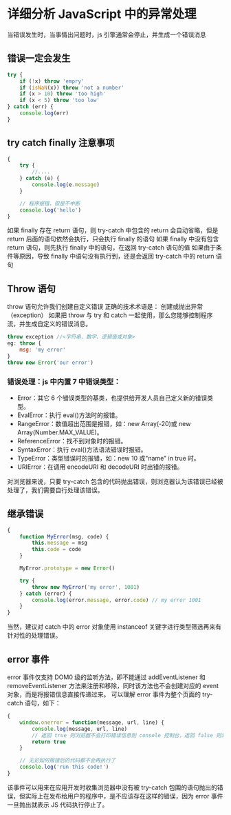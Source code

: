 # 详细分析 JavaScript 中的异常处理

当错误发生时，当事情出问题时，js 引擎通常会停止，并生成一个错误消息

## 错误一定会发生

```js
try {
	if (!x) throw 'empry'
	if (isNaN(x)) throw 'not a number'
	if (x > 10) throw 'too high'
	if (x < 5) throw 'too low'
} catch (err) {
	console.log(err)
}
```

## try catch finally 注意事项

```js
{
	try {
		//....
	} catch (e) {
		console.log(e.message)
	}

	// 程序报错，但是不中断
	console.log('hello')
}
```

如果 finally 存在 return 语句，则 try-catch 中包含的 return 会自动省略，但是 return 后面的语句依然会执行，只会执行 finally 的语句
如果 finally 中没有包含 return 语句，则先执行 finally 中的语句，在返回 try-catch 语句的值
如果由于条件等原因，导致 finally 中语句没有执行到，还是会返回 try-catch 中的 return 语句

## Throw 语句

throw 语句允许我们创建自定义错误
正确的技术术语是： 创建或抛出异常（exception）
如果把 throw 与 try 和 catch 一起使用，那么您能够控制程序流，并生成自定义的错误消息。

```js
throw exception //<字符串、数字、逻辑值或对象>
eg: throw {
	msg: 'my error'
}
throw new Error('our error')
```

### 错误处理：js 中内置 7 中错误类型：

-   Error：其它 6 个错误类型的基类，也提供给开发人员自己定义新的错误类型。
-   EvalError：执行 eval()方法时的报错。
-   RangeError：数值超出范围是报错，如：new Array(-20)或 new Array(Number.MAX_VALUE)。
-   ReferenceError：找不到对象时的报错。
-   SyntaxError：执行 eval()方法语法错误时报错。
-   TypeError：类型错误时的报错，如：new 10 或"name" in true 时。
-   URIError：在调用 encodeURI 和 decodeURI 时出错的报错。

对浏览器来说，只要 try-catch 包含的代码抛出错误，则浏览器认为该错误已经被处理了，我们需要自行处理该错误。

## 继承错误

```js
{
	function MyError(msg, code) {
		this.message = msg
		this.code = code
	}

	MyError.prototype = new Error()

	try {
		throw new MyError('my error', 1001)
	} catch (error) {
		console.log(error.message, error.code) // my error 1001
	}
}
```

当然，建议对 catch 中的 error 对象使用 instanceof 关键字进行类型筛选再来有针对性的处理错误。

## error 事件

error 事件仅支持 DOM0 级的监听方法，即不能通过 addEventListener 和 removeEventListener 方法来注册和移除，同时该方法也不会创建对应的 event 对象，而是将报错信息直接传递过来。
可以理解 error 事件为整个页面的 try-catch 语句，如下：

```js
{
	window.onerror = function(message, url, line) {
		console.log(message, url, line)
		// 返回 true 则浏览器不会打印错误信息到 console 控制台，返回 false 则浏览器会打印错误信息
		return true
	}

	// 无论如何报错后的代码都不会再执行了
	console.log('run this code!')
}
```

该事件可以用来在应用开发时收集浏览器中没有被 try-catch 包围的语句抛出的错误，但实际上在发布给用户的程序中，是不应该存在这样的错误，因为 error 事件一旦抛出就表示 JS 代码执行停止了。
